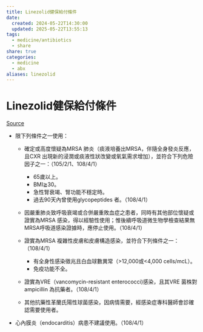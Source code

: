 ```yaml
---
title: Linezolid健保給付條件
date:
  created: 2024-05-22T14:30:00
  updated: 2025-05-22T13:55:13
tags:
  - medicine/antibiotics
  - share
share: true
categories:
  - medicine
  - abx
aliases: linezolid
---
```

# Linezolid健保給付條件  
  
[Source](https://www.nhi.gov.tw/ch/np-2505-1.html)  
  
<!-- more -->  
  
- 限下列條件之一使用：  
  
	- 確定或高度懷疑為MRSA 肺炎（痰液培養出MRSA，伴隨全身發炎反應，且CXR 出現新的浸潤或痰液性狀改變或氧氣需求增加），並符合下列危險因子之一：（105/2/1、108/4/1）  
		- 65歲以上。  
		- BMI≧30。  
		- 急性腎衰竭、腎功能不穩定時。  
		- 過去90天內曾使用glycopeptides 者。（108/4/1）  
		    
	- 因嚴重肺炎致呼吸衰竭或合併嚴重敗血症之患者，同時有其他部位懷疑或證實為MRSA 感染，得以經驗性使用；惟後續呼吸道微生物學檢查結果無MRSA呼吸道感染證據時，應停止使用。（108/4/1）  
	  
	- 證實為MRSA 複雜性皮膚和皮膚構造感染，並符合下列條件之一：（108/4/1）  
		- 有全身性感染徵兆且白血球數異常（>12,000或<4,000 cells/mcL）。  
		- 免疫功能不全。  
	  
	- 證實為VRE（vancomycin-resistant enterococci)感染，且其VRE 菌株對ampicillin 為抗藥者。（108/4/1）  
	  
	- 其他抗藥性革蘭氏陽性球菌感染，因病情需要，經感染症專科醫師會診確認需要使用者。  
  
- 心內膜炎（endocarditis）病患不建議使用。（108/4/1）